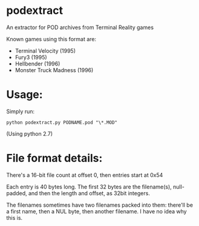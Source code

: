 # podextract
 An extractor for POD archives from Terminal Reality games
 
 Known games using this format are:

 * Terminal Velocity (1995)
 * Fury3 (1995)
 * Hellbender (1996)
 * Monster Truck Madness (1996)

# Usage: 

Simply run:

``` python podextract.py PODNAME.pod "\*.MOD" ```

(Using python 2.7)

# File format details:
There's a 16-bit file count at offset 0, then entries start at 0x54

Each entry is 40 bytes long. The first 32 bytes are the filename(s), null-padded, and then the length and offset, as 32bit integers. 

The filenames sometimes have two filenames packed into them: there'll be a first name, then a NUL byte, then another filename. I have no idea why this is.
